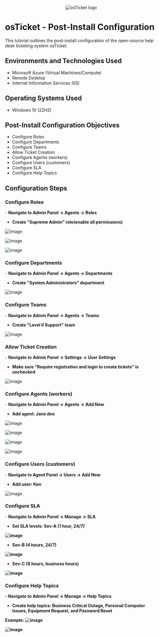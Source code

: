 <p align="center">
<img src="https://i.imgur.com/Clzj7Xs.png" alt="osTicket logo"/>
</p>

<h1>osTicket - Post-Install Configuration</h1>
This tutorial outlines the post-install configuration of the open-source help desk ticketing system osTicket.<br />


<h2>Environments and Technologies Used</h2>

- Microsoft Azure (Virtual Machines/Compute)
- Remote Desktop
- Internet Information Services (IIS)

<h2>Operating Systems Used </h2>

- Windows 10</b> (22H2)

<h2>Post-Install Configuration Objectives</h2>

- Configure Roles
- Configure Departments
- Configure Teams
- Allow Ticket Creation
- Configure Agents (workers)
- Configure Users (customers)
- Configure SLA
- Configure Help Topics

<h2>Configuration Steps</h2>

<h3>Configure Roles</h3>
- <b>Navigate to Admin Panel -> Agents -> Roles</b>

- <b>Create "Supreme Admin" role(enable all permissions)</b>

![image](https://github.com/Postmoedev/post-install-config/assets/150564271/29b2761b-78d9-4320-8775-38a439901fd9)

![image](https://github.com/Postmoedev/post-install-config/assets/150564271/86671ea1-6848-4fc9-910a-012b5aa013fe)

![image](https://github.com/Postmoedev/post-install-config/assets/150564271/00298474-ec58-4011-865c-fb8ee8fab366)

<h3>Configure Departments</h3>
- <b>Navigate to Admin Panel -> Agents -> Departments</b>

- <b>Create "System Administrators" department</b>

![image](https://github.com/Postmoedev/post-install-config/assets/150564271/b4866a29-c58e-4c30-98e9-3f0c501b4101)

<h3>Configure Teams</h3>
- <b>Navigate to Admin Panel -> Agents -> Teams</b>

- <b>Create "Level II Support" team</b>

![image](https://github.com/Postmoedev/post-install-config/assets/150564271/2792db1a-5d82-48ac-91a4-7fbe4175af12)

<h3>Allow Ticket Creation</h3>
- <b>Navigate to Admin Panel -> Settings -> User Settings</b>

- <b>Make sure "Require registration and login to create tickets" is unchecked</b>

![image](https://github.com/Postmoedev/post-install-config/assets/150564271/6d626c0c-a91e-41e2-be7a-c1b207b0a034)

<h3>Configure Agents (workers)</h3>
- <b>Navigate to Admin Panel -> Agents -> Add New</b>

- <b>Add agent: Jane doe</b>

![image](https://github.com/Postmoedev/post-install-config/assets/150564271/59cab6ba-ffc0-4593-8a2f-129bf0c8bfa1)

![image](https://github.com/Postmoedev/post-install-config/assets/150564271/ac12c4d4-cc53-4110-ba66-cfd4a746f021)

![image](https://github.com/Postmoedev/post-install-config/assets/150564271/abb9ba03-d9d0-47d1-82df-1f2e0151c6f9)

![image](https://github.com/Postmoedev/post-install-config/assets/150564271/a3fdae79-086d-4783-a3ea-c8a5970cd6c3)

<h3>Configure Users (customers)</h3>
- <b>Navigate to Agent Panel -> Users -> Add New</b>

- <b>Add user: Ken</b>

![image](https://github.com/Postmoedev/post-install-config/assets/150564271/721ae8a1-aabf-4c43-b30d-77cacf1e252f)

<h3>Configure SLA</h3>
- <b>Navigate to Admin Panel -> Manage -> SLA</b>

- <b>Set SLA levels:
Sev-A (1 hour, 24/7)

![image](https://github.com/Postmoedev/post-install-config/assets/150564271/755609c1-0fec-4f0a-b093-5089871980b2)

- <b>Sev-B (4 hours, 24/7)</b>

![image](https://github.com/Postmoedev/post-install-config/assets/150564271/568e80b9-353a-4774-881a-57df3f9e7c4b)

- <b>Sev-C (8 hours, business hours)</b>

![image](https://github.com/Postmoedev/post-install-config/assets/150564271/6caa3b55-c85d-463d-8b5c-12f53f7ed0a6)

<h3>Configure Help Topics</h3>
- <b>Navigate to Admin Panel -> Manage -> Help Topics</b>

- <b>Create help topics:
Business Critical Outage,
Personal Computer Issues,
Equipment Request, and
Password Reset</b>

<b>Example:</b>
![image](https://github.com/Postmoedev/post-install-config/assets/150564271/6b33976d-ca2e-4ef8-8f1f-f2dc46fb1bc2)

![image](https://github.com/Postmoedev/post-install-config/assets/150564271/fd93a7ca-2644-453d-9e75-e29dd77ea234)

